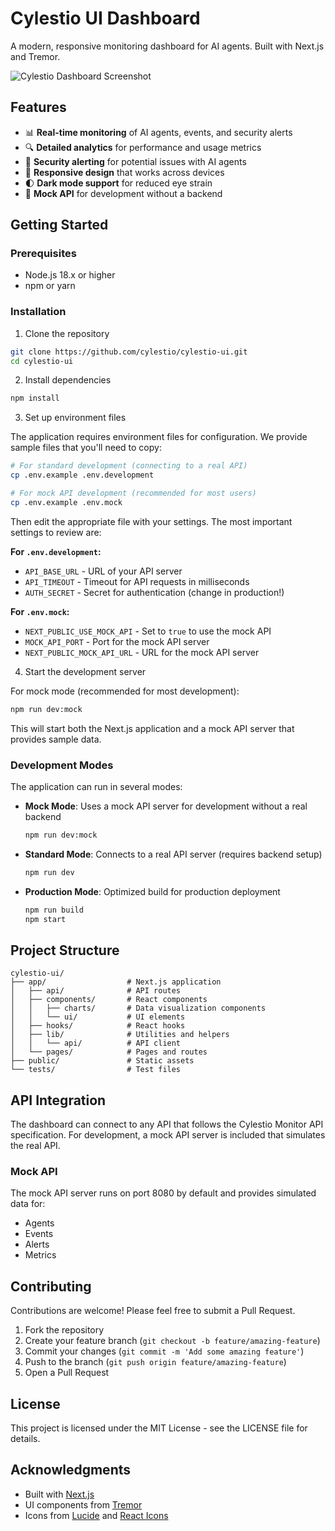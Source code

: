 # Cylestio UI Dashboard

A modern, responsive monitoring dashboard for AI agents. Built with Next.js and Tremor.

![Cylestio Dashboard Screenshot](public/screenshots/dashboard.png)

## Features

- 📊 **Real-time monitoring** of AI agents, events, and security alerts
- 🔍 **Detailed analytics** for performance and usage metrics
- 🚨 **Security alerting** for potential issues with AI agents
- 📱 **Responsive design** that works across devices
- 🌓 **Dark mode support** for reduced eye strain
- 🔌 **Mock API** for development without a backend

## Getting Started

### Prerequisites

- Node.js 18.x or higher
- npm or yarn

### Installation

1. Clone the repository
```bash
git clone https://github.com/cylestio/cylestio-ui.git
cd cylestio-ui
```

2. Install dependencies
```bash
npm install
```

3. Set up environment files

The application requires environment files for configuration. We provide sample files that you'll need to copy:

```bash
# For standard development (connecting to a real API)
cp .env.example .env.development
```

```bash
# For mock API development (recommended for most users)
cp .env.example .env.mock
```

Then edit the appropriate file with your settings. The most important settings to review are:

**For `.env.development`:**
- `API_BASE_URL` - URL of your API server
- `API_TIMEOUT` - Timeout for API requests in milliseconds
- `AUTH_SECRET` - Secret for authentication (change in production!)

**For `.env.mock`:**
- `NEXT_PUBLIC_USE_MOCK_API` - Set to `true` to use the mock API
- `MOCK_API_PORT` - Port for the mock API server
- `NEXT_PUBLIC_MOCK_API_URL` - URL for the mock API server

4. Start the development server

For mock mode (recommended for most development):
```bash
npm run dev:mock
```

This will start both the Next.js application and a mock API server that provides sample data.

### Development Modes

The application can run in several modes:

- **Mock Mode**: Uses a mock API server for development without a real backend
  ```bash
  npm run dev:mock
  ```

- **Standard Mode**: Connects to a real API server (requires backend setup)
  ```bash
  npm run dev
  ```

- **Production Mode**: Optimized build for production deployment
  ```bash
  npm run build
  npm start
  ```

## Project Structure

```
cylestio-ui/
├── app/                  # Next.js application
│   ├── api/              # API routes
│   ├── components/       # React components
│   │   ├── charts/       # Data visualization components
│   │   └── ui/           # UI elements
│   ├── hooks/            # React hooks
│   ├── lib/              # Utilities and helpers
│   │   └── api/          # API client
│   └── pages/            # Pages and routes
├── public/               # Static assets
└── tests/                # Test files
```

## API Integration

The dashboard can connect to any API that follows the Cylestio Monitor API specification. For development, a mock API server is included that simulates the real API.

### Mock API

The mock API server runs on port 8080 by default and provides simulated data for:

- Agents
- Events
- Alerts
- Metrics

## Contributing

Contributions are welcome! Please feel free to submit a Pull Request.

1. Fork the repository
2. Create your feature branch (`git checkout -b feature/amazing-feature`)
3. Commit your changes (`git commit -m 'Add some amazing feature'`)
4. Push to the branch (`git push origin feature/amazing-feature`)
5. Open a Pull Request

## License

This project is licensed under the MIT License - see the LICENSE file for details.

## Acknowledgments

- Built with [Next.js](https://nextjs.org/)
- UI components from [Tremor](https://www.tremor.so/)
- Icons from [Lucide](https://lucide.dev/) and [React Icons](https://react-icons.github.io/react-icons/)

